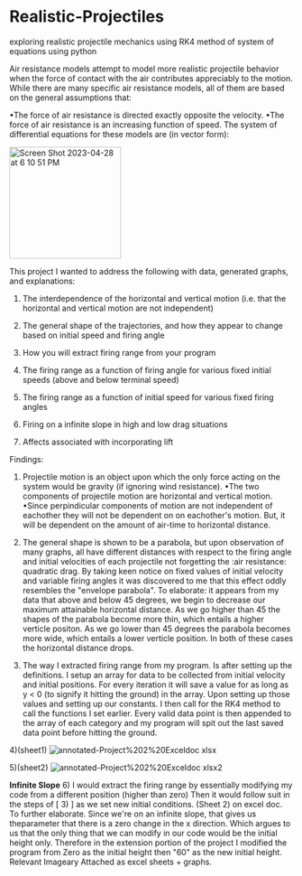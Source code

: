 # Realistic-Projectiles
exploring realistic projectile mechanics using RK4 method of system of equations using python

Air resistance models attempt to model more realistic projectile behavior when the force of contact with the air contributes appreciably to the motion. While there are many specific air resistance models, all of them are based on the general assumptions that:

•The force of air resistance is directed exactly opposite the velocity.
•The force of air resistance is an increasing function of speed.
The system of differential equations for these models are (in vector form):

<img width="198" alt="Screen Shot 2023-04-28 at 6 10 51 PM" src="https://user-images.githubusercontent.com/121915438/235275021-91e259dd-28a7-48de-88f3-a6e2214ed473.png">



This project I wanted to address the following with data, generated graphs, and explanations:

1) The interdependence of the horizontal and vertical motion (i.e. that the horizontal and vertical motion are not independent)

2) The general shape of the trajectories, and how they appear to change based on initial speed and firing angle

3) How you will extract firing range from your program

4) The firing range as a function of firing angle for various fixed initial speeds (above and below terminal speed)

5) The firing range as a function of initial speed for various fixed firing angles

6) Firing on a infinite slope in high and low drag situations

7) Affects associated with incorporating lift



Findings:
1) Projectile motion is an object upon which the only force acting on the
system would be gravity (if ignoring wind resistance).
•The two components of projectile motion are horizontal and vertical
motion.
•Since perpindicular components of motion are not independent of eachother
they will not be dependent on
on eachother's motion. But, it will be dependent on the amount of air-time
to horizontal distance.

2) The general shape is shown to be a parabola, but upon observation of
many graphs, all have different distances with respect to the firing angle and initial velocities of each
projectile not forgetting the :air resistance: quadratic drag. By taking keen notice on fixed values of
initial velocity and variable firing angles it was discovered to me that this effect oddly resembles the
"envelope parabola". 
To elaborate: it appears from my data that above and below 45 degrees, we
begin to decrease our maximum attainable horizontal distance. As we go higher than 45 the shapes of the
parabola become more thin, which entails a higher verticle positon. As we go lower than 45 degrees the
parabola becomes more wide, which entails a lower verticle position. In both of these cases the horizontal
distance drops.

3) The way I extracted firing range from my program. Is after setting up
the definitions.
I setup an array for data to be collected from initial velocity and
initial positions. For every iteration
it will save a value for as long as y < 0 (to signify it hitting the
ground) in the array.
Upon setting up those values and setting up our constants. I then call for
the RK4 method to call
the functions I set earlier. Every valid data point is then appended to
the array of each category
and my program will spit out the last saved data point before hitting the
ground.

4)(sheet1)
![annotated-Project%202%20Exceldoc xlsx](https://user-images.githubusercontent.com/121915438/235274681-bdefb0f4-51f4-4e68-996a-4a6bba2dac65.jpg)


5)(sheet2)
![annotated-Project%202%20Exceldoc xlsx2](https://user-images.githubusercontent.com/121915438/235274685-288357c4-73d3-4a51-a919-8914a5ca110b.jpg)


**Infinite Slope**
6) I would extract the firing range by essentially modifying my code from
a different position (higher than zero) Then it would follow suit in the steps of [ 3) ] as we set new initial
conditions. (Sheet 2) on excel doc. To further elaborate. Since we're on an infinite slope, that gives us theparameter that there is a zero
change in the x direction. Which argues to us that the only thing that we
can modify in our code would be the initial height only. Therefore in the extension portion of the project I modified the program from Zero as the initial height then "60" as the new initial height. Relevant Imageary Attached as excel sheets + graphs.


